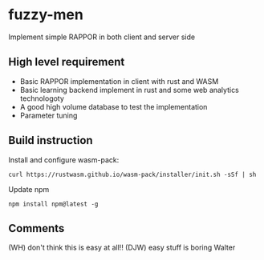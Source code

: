 # fuzzy-men
Implement simple RAPPOR in both client and server side

## High level requirement
* Basic RAPPOR implementation in client with rust and WASM
* Basic learning backend implement in rust and some web analytics technologoty
* A good high volume database to test the implementation
* Parameter tuning

## Build instruction

Install and configure wasm-pack:

`curl https://rustwasm.github.io/wasm-pack/installer/init.sh -sSf | sh`

Update npm

`npm install npm@latest -g`


## Comments
(WH) don't think this is easy at all!!
(DJW) easy stuff is boring Walter
